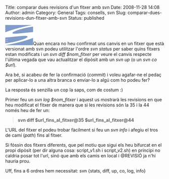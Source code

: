 Title: comparar dues revisions d'un fitxer amb svn
Date: 2008-11-28 14:08
Author: admin
Category: General
Tags: consells, svn
Slug: comparar-dues-revisions-dun-fitxer-amb-svn
Status: published

<img src="./wp-content/uploads/2008/01/subversion.png" title="logotip del Subversion" class="alignright size-full wp-image-271" width="88" height="64" />Quan encara no heu confirmat uns canvis en un fitxer que està versionat amb svn podeu utilitzar l'ordre *svn status* per saber quins fitxers estan modificats i un *svn diff \$nom_fitxer* per veure el canvis respecte l'última vegada que vau actualitzar el dipòsit amb un *svn up* (o un *svn co \$url*).

Ara bé, si acabeu de fer la confirmació (*commit*) i voleu agafar-ne el pedaç per aplicar-lo a una altra branca o enviar-lo a algú com ho podeu fer?

La resposta és senzilla un cop la saps, com de costum :)

Primer feu un *svn log \$nom_fitxer* i aquest us mostrarà les revisions en que heu modificat el fitxer de manera que si les revisions són la 35 i la 44 només heu de fer un:

> **svn diff \$url_fins_al_fitxer@35 \$url_fins_al_fitxer@44**

L'URL del fitxer el podeu trobar fàcilment si feu un *svn info* i afegiu el tros de camí (*path*) fins al fitxer.

Si fóssin dos fitxers diferents, que pel motiu que sigui els heu bifurcat en el propi dipòsit (per dir alguna cosa: script_v1.sh i script_v2.sh) en principi no caldria posar tot l'url, sinó que amb els camis en local i @REVISIÓ ja n'hi hauria prou.

Uff, fins a 6 ordres hem necessitat: svn {stats, diff, up, co, log, info}
